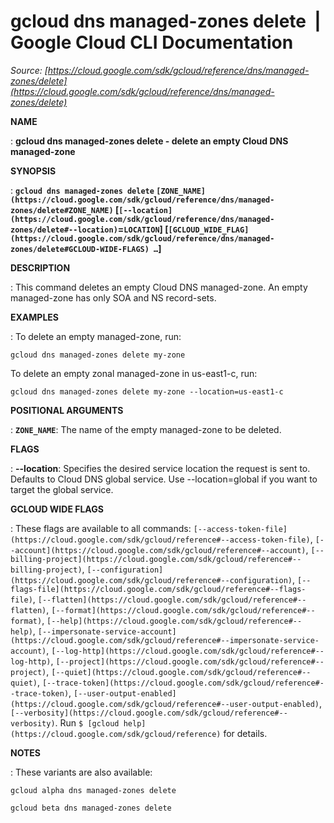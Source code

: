 # gcloud dns managed-zones delete  |  Google Cloud CLI Documentation

*Source: [https://cloud.google.com/sdk/gcloud/reference/dns/managed-zones/delete](https://cloud.google.com/sdk/gcloud/reference/dns/managed-zones/delete)*

**NAME**

: **gcloud dns managed-zones delete - delete an empty Cloud DNS managed-zone**

**SYNOPSIS**

: **`gcloud dns managed-zones delete` `[ZONE_NAME](https://cloud.google.com/sdk/gcloud/reference/dns/managed-zones/delete#ZONE_NAME)` [`[--location](https://cloud.google.com/sdk/gcloud/reference/dns/managed-zones/delete#--location)`=`LOCATION`] [`[GCLOUD_WIDE_FLAG](https://cloud.google.com/sdk/gcloud/reference/dns/managed-zones/delete#GCLOUD-WIDE-FLAGS) …`]**

**DESCRIPTION**

: This command deletes an empty Cloud DNS managed-zone. An empty managed-zone has
only SOA and NS record-sets.

**EXAMPLES**

: To delete an empty managed-zone, run:

```
gcloud dns managed-zones delete my-zone
```

To delete an empty zonal managed-zone in us-east1-c, run:

```
gcloud dns managed-zones delete my-zone --location=us-east1-c
```

**POSITIONAL ARGUMENTS**

: **`ZONE_NAME`**:
The name of the empty managed-zone to be deleted.

**FLAGS**

: **--location**:
Specifies the desired service location the request is sent to. Defaults to Cloud
DNS global service. Use --location=global if you want to target the global
service.

**GCLOUD WIDE FLAGS**

: These flags are available to all commands: `[--access-token-file](https://cloud.google.com/sdk/gcloud/reference#--access-token-file)`,
`[--account](https://cloud.google.com/sdk/gcloud/reference#--account)`, `[--billing-project](https://cloud.google.com/sdk/gcloud/reference#--billing-project)`,
`[--configuration](https://cloud.google.com/sdk/gcloud/reference#--configuration)`,
`[--flags-file](https://cloud.google.com/sdk/gcloud/reference#--flags-file)`,
`[--flatten](https://cloud.google.com/sdk/gcloud/reference#--flatten)`, `[--format](https://cloud.google.com/sdk/gcloud/reference#--format)`, `[--help](https://cloud.google.com/sdk/gcloud/reference#--help)`, `[--impersonate-service-account](https://cloud.google.com/sdk/gcloud/reference#--impersonate-service-account)`,
`[--log-http](https://cloud.google.com/sdk/gcloud/reference#--log-http)`,
`[--project](https://cloud.google.com/sdk/gcloud/reference#--project)`, `[--quiet](https://cloud.google.com/sdk/gcloud/reference#--quiet)`, `[--trace-token](https://cloud.google.com/sdk/gcloud/reference#--trace-token)`, `[--user-output-enabled](https://cloud.google.com/sdk/gcloud/reference#--user-output-enabled)`,
`[--verbosity](https://cloud.google.com/sdk/gcloud/reference#--verbosity)`.
Run `$ [gcloud help](https://cloud.google.com/sdk/gcloud/reference)` for details.

**NOTES**

: These variants are also available:

```
gcloud alpha dns managed-zones delete
```

```
gcloud beta dns managed-zones delete
```